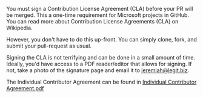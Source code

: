 You must sign a Contribution License Agreement (CLA) before your PR will be merged. This a one-time requirement for Microsoft projects in GitHub. You can read more about Contribution License Agreements (CLA) on Wikipedia.

However, you don't have to do this up-front. You can simply clone, fork, and submit your pull-request as usual.

Signing the CLA is not terrifying and can be done in a small amount of time. Ideally, you'd have access to a PDF reader/editor that allows for signing. If not, take a photo of the signature page and email it to <jeremiah@legit.biz>.

The Individual Contributor Agreement can be found in [Individual Contributor Agreement.pdf](https://github.com/legitbiz/SealsOfFate/blob/jp-contributor-agreement/Individual%20Contributor%20Agreement.pdf)
